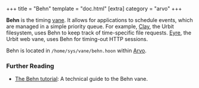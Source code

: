 +++ title = "Behn" template = "doc.html" [extra] category = "arvo" +++

**Behn** is the timing [vane](../filesystem). It allows for applications to
schedule events, which are managed in a simple priority queue. For example,
[Clay](../clay), the Urbit filesystem, uses Behn to keep track of time-specific
file requests. [Eyre](../eyre), the Urbit web vane, uses Behn for timing-out
HTTP sessions.

Behn is located in `/home/sys/vane/behn.hoon` within
[Arvo](/docs/glossary/arvo).

### Further Reading

- [The Behn tutorial](/docs/arvo/behn/behn): A technical guide to the Behn vane.
